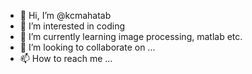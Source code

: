 - 👋 Hi, I’m @kcmahatab
- 👀 I’m interested in coding
- 🌱 I’m currently learning image processing, matlab etc.
- 💞️ I’m looking to collaborate on ...
- 📫 How to reach me ...

<!---
kcmahatab/kcmahatab is a ✨ special ✨ repository because its `README.md` (this file) appears on your GitHub profile.
You can click the Preview link to take a look at your changes.
--->
